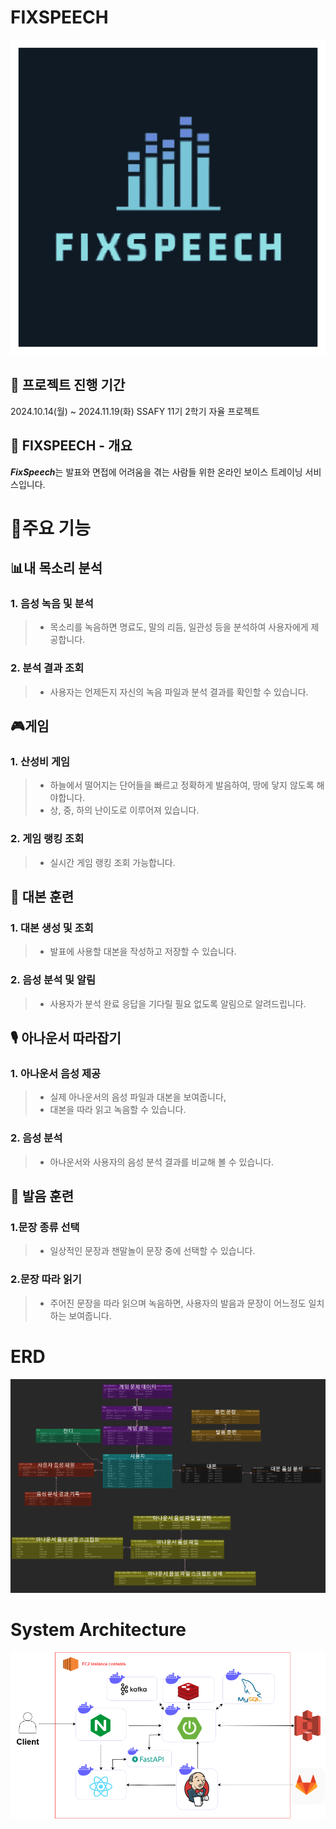 
# FIXSPEECH

![image.png](./docs/FIXSPEECH_LOGO.png)


## 📘 프로젝트 진행 기간

2024.10.14(월) ~ 2024.11.19(화) 
SSAFY 11기 2학기 자율 프로젝트

## 🔎 FIXSPEECH - 개요

***FixSpeech***는 발표와 면접에 어려움을 겪는 사람들 위한 온라인 보이스 트레이닝 서비스입니다. 



# 💎주요 기능
##  📊내 목소리 분석

### 1. 음성 녹음 및 분석

> - 목소리를 녹음하면 명료도, 말의 리듬, 일관성 등을 분석하여 사용자에게 제공합니다. 

### 2. 분석 결과 조회

> - 사용자는 언제든지 자신의 녹음 파일과 분석 결과를 확인할 수 있습니다.
> 



## 🎮게임

### 1. 산성비 게임

>-  하늘에서 떨어지는 단어들을 빠르고 정확하게 발음하여, 땅에 닿지 않도록 해야합니다.
>-  상, 중, 하의 난이도로 이루어져 있습니다.

### 2. 게임 랭킹 조회

> - 실시간 게임 랭킹 조회 가능합니다.
>

## 📃 대본 훈련

### 1. 대본 생성 및 조회

> - 발표에 사용할 대본을 작성하고 저장할 수 있습니다.

> 

### 2. 음성 분석 및 알림

> - 사용자가 분석 완료 응답을 기다릴 필요  없도록 알림으로 알려드립니다. 

## 🎙 아나운서 따라잡기

### 1. 아나운서 음성 제공

> - 실제 아나운서의 음성 파일과 대본을 보여줍니다,
> - 대본을 따라 읽고 녹음할 수 있습니다.

### 2. 음성 분석

> - 아나운서와 사용자의 음성 분석 결과를 비교해 볼 수 있습니다. 
>
## 🎯 발음 훈련
### 1.문장 종류 선택
>- 일상적인 문장과 잰말놀이 문장 중에 선택할 수 있습니다.
### 2.문장 따라 읽기
>- 주어진 문장을 따라 읽으며 녹음하면, 사용자의 발음과 문장이 어느정도 일치하는 보여줍니다.

# ERD

![image.png](./docs/FIXSPEECH_ERD.PNG)



# System Architecture

![image.png](./docs/FIXSPEECH_시스템아키텍쳐.png)
